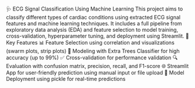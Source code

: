 🩺 ECG Signal Classification Using Machine Learning
This project aims to classify different types of cardiac conditions using extracted ECG signal features and machine learning techniques.
It includes a full pipeline from exploratory data analysis (EDA) and feature selection to model training, cross-validation, hyperparameter tuning, and deployment using Streamlit.
🚀 Key Features
📊 Feature Selection using correlation and visualizations (swarm plots, strip plots)
🤖 Modeling with Extra Trees Classifier for high accuracy (up to 99%)
✅ Cross-validation for performance validation
🔍 Evaluation with confusion matrix, precision, recall, and F1-score
🌐 Streamlit App for user-friendly prediction using manual input or file upload
💾 Model Deployment using pickle for real-time predictions
